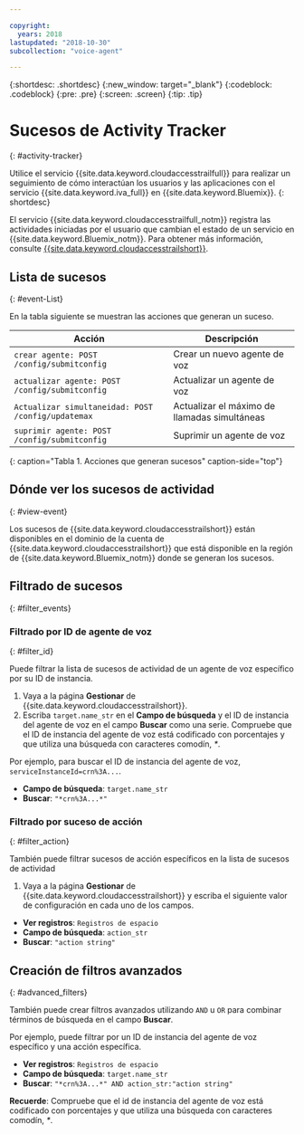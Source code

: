 ```yaml
---

copyright:
  years: 2018
lastupdated: "2018-10-30"
subcollection: "voice-agent"

---
```


{:shortdesc: .shortdesc}
{:new_window: target="_blank"}
{:codeblock: .codeblock}
{:pre: .pre}
{:screen: .screen}
{:tip: .tip}


# Sucesos de Activity Tracker
{: #activity-tracker}

Utilice el servicio {{site.data.keyword.cloudaccesstrailfull}} para realizar un seguimiento de cómo interactúan los usuarios y las aplicaciones con el servicio {{site.data.keyword.iva_full}} en {{site.data.keyword.Bluemix}}.
{: shortdesc}

El servicio {{site.data.keyword.cloudaccesstrailfull_notm}} registra las actividades iniciadas por el usuario que cambian el estado de un servicio en {{site.data.keyword.Bluemix_notm}}. Para obtener más información, consulte [{{site.data.keyword.cloudaccesstrailshort}}](/docs/services/cloud-activity-tracker?topic=cloud-activity-tracker-getting-started#getting-started).

## Lista de sucesos
{: #event-List}

En la tabla siguiente se muestran las acciones que generan un suceso.

|Acción| Descripción |
| --- | ---- |
| `crear agente: POST /config/submitconfig` | Crear un nuevo agente de voz |
| `actualizar agente: POST /config/submitconfig` | Actualizar un agente de voz |
| `Actualizar simultaneidad: POST /config/updatemax` | Actualizar el máximo de llamadas simultáneas |
| `suprimir agente: POST /config/submitconfig` | Suprimir un agente de voz |
{: caption="Tabla 1. Acciones que generan sucesos" caption-side="top"}

## Dónde ver los sucesos de actividad
{: #view-event}

Los sucesos de {{site.data.keyword.cloudaccesstrailshort}} están disponibles en el dominio de la cuenta de {{site.data.keyword.cloudaccesstrailshort}} que está disponible en la región de {{site.data.keyword.Bluemix_notm}} donde se generan los sucesos.

## Filtrado de sucesos
{: #filter_events}

### Filtrado por ID de agente de voz
{: #filter_id}

Puede filtrar la lista de sucesos de actividad de un agente de voz específico por su ID de instancia.

1. Vaya a la página **Gestionar** de {{site.data.keyword.cloudaccesstrailshort}}.
2. Escriba `target.name_str` en el **Campo de búsqueda** y el ID de instancia del agente de voz en el campo **Buscar** como una serie. Compruebe que el ID de instancia del agente de voz está codificado con porcentajes y que utiliza una búsqueda con caracteres comodín, _*_.

Por ejemplo, para buscar el ID de instancia del agente de voz, `serviceInstanceId=crn%3A...`.

  * **Campo de búsqueda**: `target.name_str`
  * **Buscar**: `"*crn%3A...*"`

### Filtrado por suceso de acción
{: #filter_action}

También puede filtrar sucesos de acción específicos en la lista de sucesos de actividad

1. Vaya a la página **Gestionar** de {{site.data.keyword.cloudaccesstrailshort}} y escriba el siguiente valor de configuración en cada uno de los campos.

  * **Ver registros**: `Registros de espacio`
  * **Campo de búsqueda**: `action_str`
  * **Buscar**: `"action string"`

## Creación de filtros avanzados
{: #advanced_filters}

También puede crear filtros avanzados utilizando `AND` u `OR` para combinar términos de búsqueda en el campo **Buscar**.

Por ejemplo, puede filtrar por un ID de instancia del agente de voz específico y una acción específica.

* **Ver registros**: `Registros de espacio`
* **Campo de búsqueda**: `target.name_str`
* **Buscar**: `"*crn%3A...*" AND action_str:"action string"`

**Recuerde**: Compruebe que el id de instancia del agente de voz está codificado con porcentajes y que utiliza una búsqueda con caracteres comodín, _*_.
